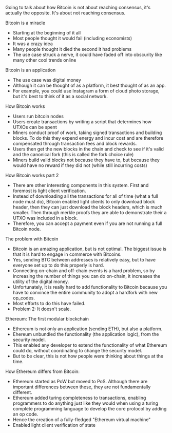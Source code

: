 Going to talk about how Bitcoin is not about reaching consensus, it's actually the opposite. It's about not reaching consensus.

Bitcoin is a miracle
- Starting at the beginning of it all
- Most people thought it would fail (including economists)
- It was a crazy idea
- Many people thought it died the second it had problems
- The use case struck a nerve, it could have faded off into obscurity like many other cool trends online

Bitcoin is an application
- The use case was digital money
- Although it can be thought of as a platform, it best thought of as an app.
- For example, you could use Instagram a form of cloud photo storage, but it's best to think of it as a social network.

How Bitcoin works
- Users run bitcoin nodes
- Users create transactions by writing a script that determines how UTXOs can be spent
- Miners conduct proof of work, taking signed transactions and building blocks. To do this they expend energy and incur cost and are therefore compensated through transaction fees and block rewards.
- Users then get the new blocks in the chain and check to see if it's valid and the canonical fork (this is called the fork choice rule)
- Miners build valid blocks not because they have to, but because they would have no reward if they did not (while still incurring costs)

How Bitcoin works part 2
- There are other interesting components in this system. First and foremost is light client verification.
- Instead of downloading all the transactions for all of time (what a full node must do), Bitcoin enabled light clients to only download block header, then they can just download the block headers, which is much smaller. Then through merkle proofs they are able to demonstrate their a UTXO was included in a block.
- Therefore, you can accept a payment even if you are not running a full Bitcoin node.

The problem with Bitcoin
- Bitcoin is an amazing application, but is not optimal. The biggest issue is that it is hard to engage in commerce with Bitcoins.
- Yes, sending BTC between addresses is relatively easy, but to have everyone set up to do this properly is hard.
- Connecting on-chain and off-chain events is a hard problem, so by increasing the number of things you can do on-chain, it increases the utility of the digital money.
- Unfortunately, it is really hard to add functionality to Bitcoin because you have to convince the entire community to adopt a hardfork with new op_codes.
- Most efforts to do this have failed.
- Problem 2: It doesn't scale.

Ethereum: The first modular blockchain
- Ethereum is not only an application (sending ETH), but also a platform.
- Ehereum unbundled the functionality (the application logic), from the security model.
- This enabled any developer to extend the functionality of what Ethereum could do, without coordinating to change the security model.
- But to be clear, this is not how people were thinking about things at the time.

How Ethereum differs from Bitcoin:
- Ethereum started as PoW but moved to PoS. Although there are important differences between these, they are not fundamentally different.
- Ethereum added turing completeness to transactions, enabling programmers to do anything just like they would when using a turing complete programming language to develop the core protocol by adding an op code.
- Hence the creation of a fully-fledged "Ethereum virtual machine"
- Enabled light client verification of state

